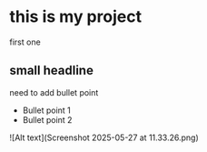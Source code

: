 # this is my project
first one
## small headline
need to add bullet point
- Bullet point 1
- Bullet point 2

![Alt text](Screenshot 2025-05-27 at 11.33.26.png)

